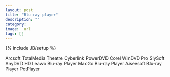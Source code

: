 ```yaml
---
layout: post
title: "Blu ray player"
description: ""
category:
image:  url
tags: []
---
```

{% include JB/setup %}

Arcsoft TotalMedia Theatre
Cyberlink PowerDVD
Corel WinDVD Pro
SlySoft AnyDVD HD
Leawo Blu-ray Player
MacGo Blu-ray Player
Aiseesoft Blu-ray Player
PotPlayer



